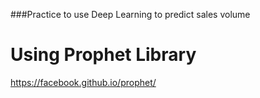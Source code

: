 ###Practice to use Deep Learning to predict sales volume
# Using Prophet Library
https://facebook.github.io/prophet/
